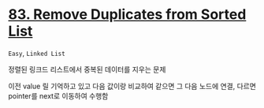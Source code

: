 # [83. Remove Duplicates from Sorted List](https://leetcode.com/problems/remove-duplicates-from-sorted-list)


```Easy```, ```Linked List```

정렬된 링크드 리스트에서 중복된 데이터를 지우는 문제


이전 value 릴 기억하고 있고 다음 값이랑 비교하여 같으면 그 다음 노드에 연결, 다르면 pointer를 next로 이동하여 수행함